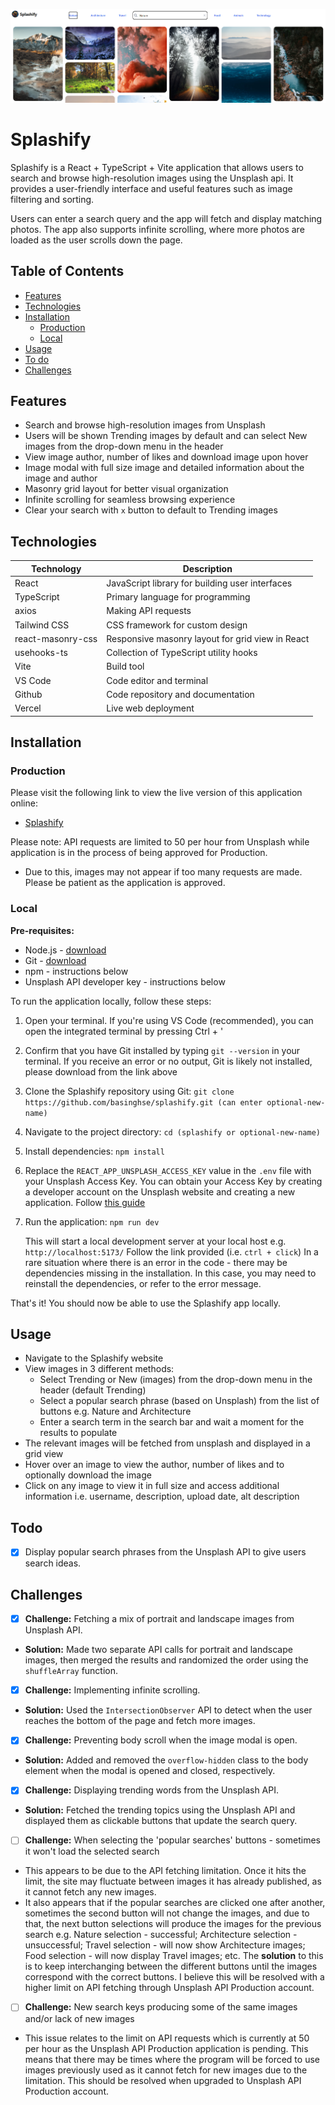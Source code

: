 ![Splashify Preview](./images/splashify-preview.png)

# Splashify
Splashify is a React + TypeScript + Vite application that allows users to search and browse high-resolution images using the Unsplash api. It provides a user-friendly interface and useful features such as image filtering and sorting.

Users can enter a search query and the app will fetch and display matching photos. The app also supports infinite scrolling, where more photos are loaded as the user scrolls down the page.


## Table of Contents
- [Features](#features)
- [Technologies](#technologies)
- [Installation](#installation)
	- [Production](#production)
	- [Local](#local)
- [Usage](#usage)
- [To do](#todo)
- [Challenges](#challenges)

## Features
- Search and browse high-resolution images from Unsplash
- Users will be shown Trending images by default and can select New images from the drop-down menu in the header
- View image author, number of likes and download image upon hover
- Image modal with full size image and detailed information about the image and author
- Masonry grid layout for better visual organization
- Infinite scrolling for seamless browsing experience
- Clear your search with `x` button to default to Trending images

## Technologies

| Technology        | Description                                                      |
| ----------------- | ---------------------------------------------------------------  |
| React             | JavaScript library for building user interfaces                  |
| TypeScript        | Primary language for programming                                 |
| axios             | Making API requests                							   |
| Tailwind CSS      | CSS framework for custom design                                  |
| react-masonry-css | Responsive masonry layout for grid view in React                 |
| usehooks-ts       | Collection of TypeScript utility hooks                           |
| Vite              | Build tool                                                       |
| VS Code           | Code editor and terminal                                         |
| Github            | Code repository and documentation                                |
| Vercel            | Live web deployment                                              |


## Installation
### Production
Please visit the following link to view the live version of this application online:
- [Splashify](https://splashify.vercel.app/)

Please note: API requests are limited to 50 per hour from Unsplash while application is in the process of being approved for Production.
- Due to this, images may not appear if too many requests are made. Please be patient as the application is approved.

### Local

**Pre-requisites:** 
- Node.js - [download](https://nodejs.org/en/download)
- Git - [download](https://git-scm.com/downloads)
- npm - instructions below
- Unsplash API developer key - instructions below

To run the application locally, follow these steps:

1.  Open your terminal. If you're using VS Code (recommended), you can open the integrated terminal by pressing Ctrl + '
    
2.  Confirm that you have Git installed by typing `git --version` in your terminal. If you receive an error or no output, Git is likely not installed, please download from the link above

3.  Clone the Splashify repository using Git: `git clone https://github.com/basinghse/splashify.git (can enter optional-new-name)`
    
4.  Navigate to the project directory: `cd (splashify or optional-new-name)`
    
5.  Install dependencies: `npm install`
    
6.  Replace the `REACT_APP_UNSPLASH_ACCESS_KEY` value in the `.env` file with your Unsplash Access Key. You can obtain your Access Key by creating a developer account on the Unsplash website and creating a new application. Follow [this guide](https://unsplash.com/documentation#creating-a-developer-account)
    
7.  Run the application: `npm run dev`
    
    This will start a local development server at your local host e.g. `http://localhost:5173/` Follow the link provided (i.e. `ctrl + click`)
	In a rare situation where there is an error in the code - there may be dependencies missing in the installation. In this case, you may need to reinstall the dependencies, or refer to the error message.

That's it! You should now be able to use the Splashify app locally.



## Usage
- Navigate to the Splashify website
- View images in 3 different methods:
	- Select Trending or New (images) from the drop-down menu in the header (default Trending)
	- Select a popular search phrase (based on Unsplash) from the list of buttons e.g. Nature and Architecture
	- Enter a search term in the search bar and wait a moment for the results to populate
- The relevant images will be fetched from unsplash and displayed in a grid view
- Hover over an image to view the author, number of likes and to optionally download the image
- Click on any image to view it in full size and access additional information i.e. username, description, upload date, alt description


## Todo
- [x] Display popular search phrases from the Unsplash API to give users search ideas.

## Challenges

- [x] **Challenge:** Fetching a mix of portrait and landscape images from Unsplash API.
- **Solution:** Made two separate API calls for portrait and landscape images, then merged the results and randomized the order using the `shuffleArray` function.

- [x] **Challenge:** Implementing infinite scrolling.
- **Solution:** Used the `IntersectionObserver` API to detect when the user reaches the bottom of the page and fetch more images.

- [x] **Challenge:** Preventing body scroll when the image modal is open.
- **Solution:** Added and removed the `overflow-hidden` class to the body element when the modal is opened and closed, respectively.

- [x] **Challenge:** Displaying trending words from the Unsplash API.
- **Solution:** Fetched the trending topics using the Unsplash API and displayed them as clickable buttons that update the search query.

- [ ] **Challenge:** When selecting the 'popular searches' buttons - sometimes it won't load the selected search
- This appears to be due to the API fetching limitation. Once it hits the limit, the site may fluctuate between images it has already published, as it cannot fetch any new images.
- It also appears that if the popular searches are clicked one after another, sometimes the second button will not change the images, and due to that, the next button selections will produce the images for the previous search e.g. Nature selection - successful; Architecture selection - unsuccessful; Travel selection - will now show Architecture images; Food selection - will now display Travel images; etc. The **solution** to this is to keep interchanging between the different buttons until the images correspond with the correct buttons. I believe this will be resolved with a higher limit on API fetching through Unsplash API Production account.

- [ ] **Challenge:** New search keys producing some of the same images and/or lack of new images
- This issue relates to the limit on API requests which is currently at 50 per hour as the Unsplash API Production application is pending. This means that there may be times where the program will be forced to use images previously used as it cannot fetch for new images due to the limitation. This should be resolved when upgraded to Unsplash API Production account.